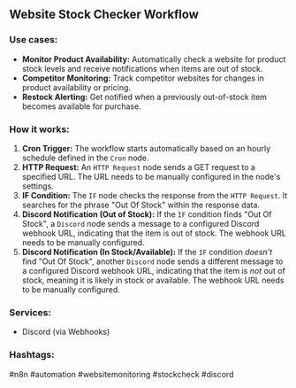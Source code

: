 ## Website Stock Checker Workflow

### Use cases:

*   **Monitor Product Availability:** Automatically check a website for product stock levels and receive notifications when items are out of stock.
*   **Competitor Monitoring:** Track competitor websites for changes in product availability or pricing.
*   **Restock Alerting:** Get notified when a previously out-of-stock item becomes available for purchase.

### How it works:

1.  **Cron Trigger:** The workflow starts automatically based on an hourly schedule defined in the `Cron` node.
2.  **HTTP Request:** An `HTTP Request` node sends a GET request to a specified URL. The URL needs to be manually configured in the node's settings.
3.  **IF Condition:** The `IF` node checks the response from the `HTTP Request`.  It searches for the phrase "Out Of Stock" within the response data.
4.  **Discord Notification (Out of Stock):** If the `IF` condition finds "Out Of Stock", a `Discord` node sends a message to a configured Discord webhook URL, indicating that the item is out of stock. The webhook URL needs to be manually configured.
5.  **Discord Notification (In Stock/Available):** If the `IF` condition *doesn't* find "Out Of Stock", another `Discord` node sends a different message to a configured Discord webhook URL, indicating that the item is *not* out of stock, meaning it is likely in stock or available. The webhook URL needs to be manually configured.

### Services:

*   Discord (via Webhooks)

### Hashtags:

#n8n #automation #websitemonitoring #stockcheck #discord
